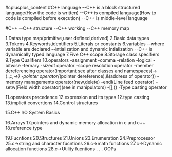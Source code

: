 #cplusplus_content
#C++ language
--C++ is a block structured language(How the code is written)
--C++ is compiled language(How to code is compiled before execution)
--C++ is middle-level language

#C++
--C++ structure
--C++ working 
--C++ memory map

1.Datas type map(primitive,user defined,derived)
2.Basic data types
3.Tokens
4.Keywords,identifiers
5.Literals or constants
6.variables
  --where variable are declared
  --intialization and dynamic intialization
  --C++ is dynamically typed language
7.Five C++ scope
8.Storage class specifiers
9.Type Qualifiers
10.operators
  -assignment
  -comma
  -relation
  -logical
  -bitwise
  -ternary
  -sizeof operator
  -scope resolution operator
  -member dereferencing operator(important see after classes and namespaces)->{.,::*,->}
  -pointer operator(*(pointer dereference),&(address of operator))
  -memory managements operator(new,delete)
  -endl(Line feed operator)
  -setw(Field width operator)(see in manipulators)
  -[],()
  -Type casting operator
  
11.operators precedence
12.expression and its types
12.type casting
13.implicit convertions
14.Control structures

15.C++ I/O System Basics

16.Arrays
17.pointers and dynamic memory allocation in c and c++
18.reference type

19.Fucntions
20.Structures
21.Unions
23.Enumeration
24.Preprocessor
25.c->string and character fucntions
26.c->math functions
27.c->Dynamic allocation functions
28.c->Utility fucntions
.
.
.
OOPs





